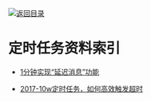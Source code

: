 [![返回目录](https://parg.co/UGo)](https://parg.co/b4z) 



# 定时任务资料索引

- [1分钟实现“延迟消息”功能](http://6me.us/wVHFB)

- [2017-10w定时任务，如何高效触发超时](http://6me.us/gZ8)